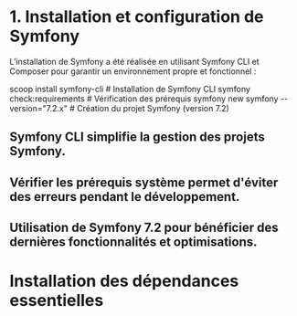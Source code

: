 # 1. Installation et configuration de Symfony
L’installation de Symfony a été réalisée en utilisant Symfony CLI et Composer pour garantir un environnement propre et fonctionnel :

scoop install symfony-cli  # Installation de Symfony CLI
symfony check:requirements  # Vérification des prérequis
symfony new symfony --version="7.2.x"  # Création du projet Symfony (version 7.2)

## Symfony CLI simplifie la gestion des projets Symfony.
## Vérifier les prérequis système permet d'éviter des erreurs pendant le développement.
## Utilisation de Symfony 7.2 pour bénéficier des dernières fonctionnalités et optimisations.

# Installation des dépendances essentielles
